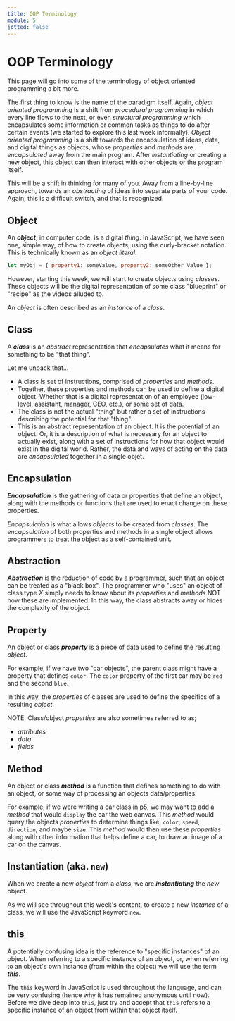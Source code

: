 ```yaml
---
title: OOP Terminology
module: 5
jotted: false
---
```



# OOP Terminology

This page will go into some of the terminology of object oriented programming a bit more.

The first thing to know is the name of the paradigm itself. Again, _object oriented programming_ is a shift from _procedural programming_ in which every line flows to the next, or even _structural programming_ which encapsulates some information or common tasks as things to do after certain events (we started to explore this last week informally). _Object oriented programming_ is a shift towards the encapsulation of ideas, data, and digital things as objects, whose _properties_ and _methods_ are _encapsulated_ away from the main program. After _instantiating_ or creating a new object, this object can then interact with other objects or the program itself.

This will be a shift in thinking for many of you. Away from a line-by-line approach, towards an _abstracting_ of ideas into separate parts of your code. Again, this is a difficult switch, and that is recognized.


## Object

An **_object_**, in computer code, is a digital _thing_. In JavaScript, we have seen one, simple way, of how to create objects, using the curly-bracket notation. This is technically known as an _object literal_.

```js
let myObj = { property1: someValue, property2: someOther Value };
```

However, starting this week, we will start to create objects using _classes_. These objects will be the digital representation of some class "blueprint" or "recipe" as the videos alluded to.

An _object_ is often described as an _instance_ of a _class_.


## Class

A **_class_** is an _abstract_ representation that _encapsulates_ what it means for something to be "that thing".

Let me unpack that...

- A class is set of instructions, comprised of _properties_ and _methods_.
- Together, these properties and methods can be used to define a digital object. Whether that is a digital representation of an employee (low-level, assistant, manager, CEO, etc.), or some set of data.
- The class is not the actual "thing" but rather a set of instructions describing the potential for that "thing".
- This is an abstract representation of an object. It is the potential of an object. Or, it is a description of what is necessary for an object to actually exist, along with a set of instructions for how that object would exist in the digital world. Rather, the data and ways of acting on the data are _encapsulated_ together in a single objet.


## Encapsulation

**_Encapsulation_** is the gathering of data or properties that define an object, along with the methods or functions that are used to enact change on these properties.

_Encapsulation_ is what allows _objects_ to be created from _classes_. The _encapsulation_ of both properties and methods in a single object allows programmers to treat the object as a self-contained unit.


## Abstraction

**_Abstraction_** is the reduction of code by a programmer, such that an object can be treated as a "black box". The programmer who "uses" an object of class type _X_ simply needs to know about its _properties_ and _methods_ NOT how these are implemented. In this way, the class abstracts away or hides the complexity of the object.


## Property

An object or class **_property_** is a piece of data used to define the resulting _object_.

For example, if we have two "car objects", the parent class might have a property that defines `color`. The `color` property of the first car may be `red` and the second `blue`.

In this way, the _properties_ of classes are used to define the specifics of a resulting _object_.

NOTE: Class/object _properties_ are also sometimes referred to as;

- _attributes_
- _data_
- _fields_


## Method

An object or class **_method_** is a function that defines something to do with an object, or some way of processing an objects data/properties.

For example, if we were writing a car class in p5, we may want to add a _method_ that would `display` the car the web canvas. This _method_ would query the objects _properties_ to determine things like, `color`, `speed`, `direction`, and maybe `size`. This _method_ would then use these _properties_ along with other information that helps define a car, to draw an image of a car on the canvas.


## Instantiation (aka. `new`)

When we create a new _object_ from a _class_, we are **_instantiating_** the _new_ object.

As we will see throughout this week's content, to create a new _instance_ of a class, we will use the JavaScript keyword `new`.


## this

A potentially confusing idea is the reference to "specific instances" of an object. When referring to a specific instance of an object, or, when referring to an object's own instance (from within the object) we will use the term **_this_**.

The `this` keyword in JavaScript is used throughout the language, and can be very confusing (hence why it has remained anonymous until now). Before we dive deep into `this`, just try and accept that `this` refers to a specific instance of an object from within that object itself.
